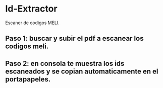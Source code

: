 # Id-Extractor
 Escaner de codigos MELI.

## Paso 1: buscar y subir el pdf a escanear los codigos meli.

## Paso 2: en consola te muestra los ids escaneados y se copian automaticamente en el portapapeles.
